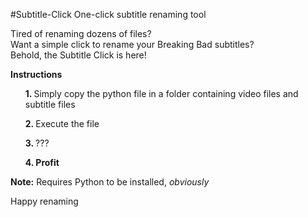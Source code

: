 #Subtitle-Click
One-click subtitle renaming tool

Tired of renaming dozens of files?
<br>
Want a simple click to rename your Breaking Bad subtitles?
<br>
Behold, the Subtitle Click is here!

<b>Instructions</b>
<ul><b>1. </b>Simply copy the python file in a folder containing video files and subtitle files</ul>
<ul><b>2. </b>Execute the file</ul>
<ul><b>3. </b>???</ul>
<ul><b>4. Profit</b></ul>

<b>Note:</b> Requires Python to be installed, <i>obviously</i>

Happy renaming
